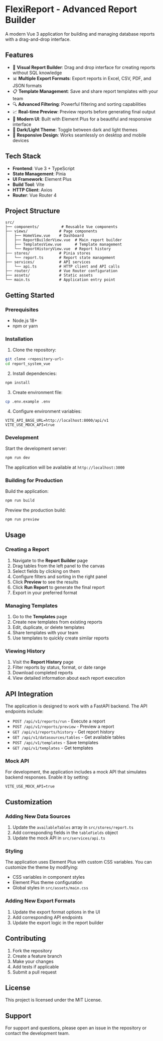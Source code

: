 # FlexiReport - Advanced Report Builder

A modern Vue 3 application for building and managing database reports with a drag-and-drop interface.

## Features

- 🎯 **Visual Report Builder**: Drag and drop interface for creating reports without SQL knowledge
- 📊 **Multiple Export Formats**: Export reports in Excel, CSV, PDF, and JSON formats
- 📋 **Template Management**: Save and share report templates with your team
- 🔍 **Advanced Filtering**: Powerful filtering and sorting capabilities
- 📈 **Real-time Preview**: Preview reports before generating final output
- 🎨 **Modern UI**: Built with Element Plus for a beautiful and responsive interface
- 🌙 **Dark/Light Theme**: Toggle between dark and light themes
- 📱 **Responsive Design**: Works seamlessly on desktop and mobile devices

## Tech Stack

- **Frontend**: Vue 3 + TypeScript
- **State Management**: Pinia
- **UI Framework**: Element Plus
- **Build Tool**: Vite
- **HTTP Client**: Axios
- **Router**: Vue Router 4

## Project Structure

```
src/
├── components/          # Reusable Vue components
├── views/              # Page components
│   ├── HomeView.vue    # Dashboard
│   ├── ReportBuilderView.vue  # Main report builder
│   ├── TemplatesView.vue      # Template management
│   └── ReportHistoryView.vue  # Report history
├── stores/             # Pinia stores
│   └── report.ts       # Report state management
├── services/           # API services
│   └── api.ts          # HTTP client and API calls
├── router/             # Vue Router configuration
├── assets/             # Static assets
└── main.ts             # Application entry point
```

## Getting Started

### Prerequisites

- Node.js 18+ 
- npm or yarn

### Installation

1. Clone the repository:
```bash
git clone <repository-url>
cd report_system_vue
```

2. Install dependencies:
```bash
npm install
```

3. Create environment file:
```bash
cp .env.example .env
```

4. Configure environment variables:
```env
VITE_API_BASE_URL=http://localhost:8000/api/v1
VITE_USE_MOCK_API=true
```

### Development

Start the development server:
```bash
npm run dev
```

The application will be available at `http://localhost:3000`

### Building for Production

Build the application:
```bash
npm run build
```

Preview the production build:
```bash
npm run preview
```

## Usage

### Creating a Report

1. Navigate to the **Report Builder** page
2. Drag tables from the left panel to the canvas
3. Select fields by clicking on them
4. Configure filters and sorting in the right panel
5. Click **Preview** to see the results
6. Click **Run Report** to generate the final report
7. Export in your preferred format

### Managing Templates

1. Go to the **Templates** page
2. Create new templates from existing reports
3. Edit, duplicate, or delete templates
4. Share templates with your team
5. Use templates to quickly create similar reports

### Viewing History

1. Visit the **Report History** page
2. Filter reports by status, format, or date range
3. Download completed reports
4. View detailed information about each report execution

## API Integration

The application is designed to work with a FastAPI backend. The API endpoints include:

- `POST /api/v1/reports/run` - Execute a report
- `POST /api/v1/reports/preview` - Preview a report
- `GET /api/v1/reports/history` - Get report history
- `GET /api/v1/datasources/tables` - Get available tables
- `POST /api/v1/templates` - Save templates
- `GET /api/v1/templates` - Get templates

### Mock API

For development, the application includes a mock API that simulates backend responses. Enable it by setting:

```env
VITE_USE_MOCK_API=true
```

## Customization

### Adding New Data Sources

1. Update the `availableTables` array in `src/stores/report.ts`
2. Add corresponding fields in the `tableFields` object
3. Update the mock API in `src/services/api.ts`

### Styling

The application uses Element Plus with custom CSS variables. You can customize the theme by modifying:

- CSS variables in component styles
- Element Plus theme configuration
- Global styles in `src/assets/main.css`

### Adding New Export Formats

1. Update the export format options in the UI
2. Add corresponding API endpoints
3. Update the export logic in the report builder

## Contributing

1. Fork the repository
2. Create a feature branch
3. Make your changes
4. Add tests if applicable
5. Submit a pull request

## License

This project is licensed under the MIT License.

## Support

For support and questions, please open an issue in the repository or contact the development team.
